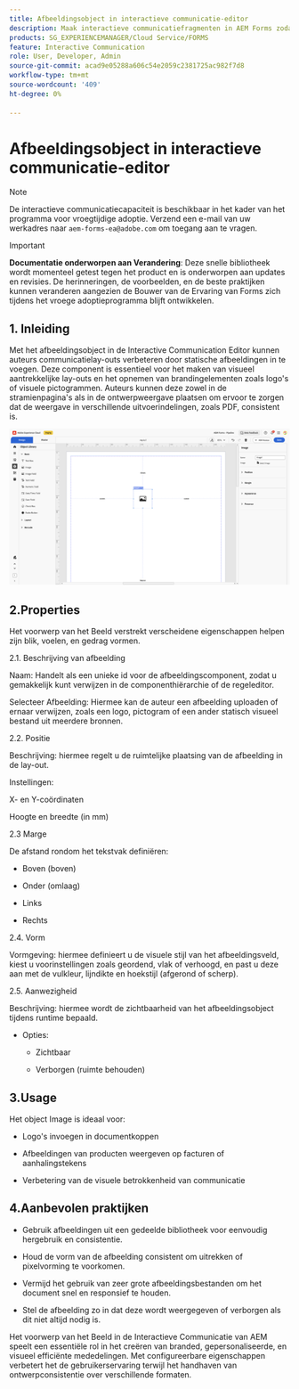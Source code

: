 ```yaml
---
title: Afbeeldingsobject in interactieve communicatie-editor
description: Maak interactieve communicatiefragmenten in AEM Forms zodat auteurs communicatielay-outs kunnen verbeteren door statische afbeeldingen in te voegen.
products: SG_EXPERIENCEMANAGER/Cloud Service/FORMS
feature: Interactive Communication
role: User, Developer, Admin
source-git-commit: acad9e05288a606c54e2059c2381725ac982f7d8
workflow-type: tm+mt
source-wordcount: '409'
ht-degree: 0%

---
```



# Afbeeldingsobject in interactieve communicatie-editor

>[!NOTE]
>
> De interactieve communicatiecapaciteit is beschikbaar in het kader van het programma voor vroegtijdige adoptie. Verzend een e-mail van uw werkadres naar `aem-forms-ea@adobe.com` om toegang aan te vragen.

>[!IMPORTANT]
>
> **Documentatie onderworpen aan Verandering**: Deze snelle bibliotheek wordt momenteel getest tegen het product en is onderworpen aan updates en revisies. De herinneringen, de voorbeelden, en de beste praktijken kunnen veranderen aangezien de Bouwer van de Ervaring van Forms zich tijdens het vroege adoptieprogramma blijft ontwikkelen.

## &#x200B;1. Inleiding

Met het afbeeldingsobject in de Interactive Communication Editor kunnen auteurs communicatielay-outs verbeteren door statische afbeeldingen in te voegen. Deze component is essentieel voor het maken van visueel aantrekkelijke lay-outs en het opnemen van brandingelementen zoals logo&#39;s of visuele pictogrammen. Auteurs kunnen deze zowel in de stramienpagina&#39;s als in de ontwerpweergave plaatsen om ervoor te zorgen dat de weergave in verschillende uitvoerindelingen, zoals PDF, consistent is.

![ vind IC Docu ](/help/forms/interactive-communication/assets/image.png)

## 2.Properties

Het voorwerp van het Beeld verstrekt verscheidene eigenschappen helpen zijn blik, voelen, en gedrag vormen.

2.1. Beschrijving van afbeelding

Naam:
Handelt als een unieke id voor de afbeeldingscomponent, zodat u gemakkelijk kunt verwijzen in de componenthiërarchie of de regeleditor.

Selecteer Afbeelding: Hiermee kan de auteur een afbeelding uploaden of ernaar verwijzen, zoals een logo, pictogram of een ander statisch visueel bestand uit meerdere bronnen.


2.2. Positie

Beschrijving: hiermee regelt u de ruimtelijke plaatsing van de afbeelding in de lay-out.

Instellingen:

X- en Y-coördinaten

Hoogte en breedte (in mm)

2.3 Marge

De afstand rondom het tekstvak definiëren:

- Boven (boven)

- Onder (omlaag)

- Links

- Rechts

2.4. Vorm

Vormgeving: hiermee definieert u de visuele stijl van het afbeeldingsveld, kiest u voorinstellingen zoals geordend, vlak of verhoogd, en past u deze aan met de vulkleur, lijndikte en hoekstijl (afgerond of scherp).

2.5. Aanwezigheid

Beschrijving: hiermee wordt de zichtbaarheid van het afbeeldingsobject tijdens runtime bepaald.

- Opties:

   - Zichtbaar

   - Verborgen (ruimte behouden)

## 3.Usage

Het object Image is ideaal voor:

- Logo&#39;s invoegen in documentkoppen

- Afbeeldingen van producten weergeven op facturen of aanhalingstekens

- Verbetering van de visuele betrokkenheid van communicatie

## 4.Aanbevolen praktijken

- Gebruik afbeeldingen uit een gedeelde bibliotheek voor eenvoudig hergebruik en consistentie.

- Houd de vorm van de afbeelding consistent om uitrekken of pixelvorming te voorkomen.

- Vermijd het gebruik van zeer grote afbeeldingsbestanden om het document snel en responsief te houden.

- Stel de afbeelding zo in dat deze wordt weergegeven of verborgen als dit niet altijd nodig is.

Het voorwerp van het Beeld in de Interactieve Communicatie van AEM speelt een essentiële rol in het creëren van branded, gepersonaliseerde, en visueel efficiënte mededelingen. Met configureerbare eigenschappen verbetert het de gebruikerservaring terwijl het handhaven van ontwerpconsistentie over verschillende formaten.

